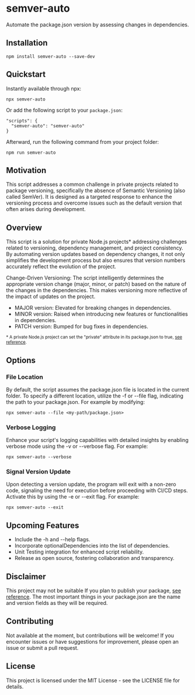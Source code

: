 # semver-auto

Automate the package.json version by assessing changes in dependencies.

## Installation

```
npm install semver-auto --save-dev
```

## Quickstart

Instantly available through npx:

```
npx semver-auto
```

Or add the following script to your `package.json`:

```
"scripts": {
  "semver-auto": "semver-auto"
}
```

Afterward, run the following command from your project folder:

```
npm run semver-auto
```

## Motivation

This script addresses a common challenge in private projects related to package versioning, specifically the absence of Semantic Versioning (also called SemVer). It is designed as a targeted response to enhance the versioning process and overcome issues such as the default version that often arises during development.

## Overview

This script is a solution for private Node.js projects\* addressing challenges related to versioning, dependency management, and project consistency. By automating version updates based on dependency changes, it not only simplifies the development process but also ensures that version numbers accurately reflect the evolution of the project.

Change-Driven Versioning: The script intelligently determines the appropriate version change (major, minor, or patch) based on the nature of the changes in the dependencies. This makes versioning more reflective of the impact of updates on the project.

- MAJOR version: Elevated for breaking changes in dependencies.
- MINOR version: Raised when introducing new features or functionalities in dependencies.
- PATCH version: Bumped for bug fixes in dependencies.

<sup>\* A private Node.js project can set the "private" attribute in its package.json to true, [see reference](https://docs.npmjs.com/cli/v10/configuring-npm/package-json#private).</sup>

## Options

### File Location

By default, the script assumes the package.json file is located in the current folder. To specify a different location, utilize the -f or --file flag, indicating the path to your package.json. For example by modifying:

```
npx semver-auto --file <my-path/package.json>
```

### Verbose Logging

Enhance your script's logging capabilities with detailed insights by enabling verbose mode using the -v or --verbose flag. For example:

```
npx semver-auto --verbose
```

### Signal Version Update

Upon detecting a version update, the program will exit with a non-zero code, signaling the need for execution before proceeding with CI/CD steps. Activate this by using the -e or --exit flag. For example:

```
npx semver-auto --exit
```

## Upcoming Features

- Include the -h and --help flags.
- Incorporate optionalDependencies into the list of dependencies.
- Unit Testing integration for enhanced script reliability.
- Release as open source, fostering collaboration and transparency.

## Disclaimer

This project may not be suitable If you plan to publish your package, [see reference](https://docs.npmjs.com/cli/v10/configuring-npm/package-json#version). The most important things in your package.json are the name and version fields as they will be required.

## Contributing

Not available at the moment, but contributions will be welcome! If you encounter issues or have suggestions for improvement, please open an issue or submit a pull request.

## License

This project is licensed under the MIT License - see the LICENSE file for details.
